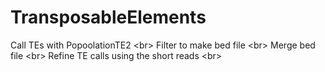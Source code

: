 # TransposableElements
Call TEs with PopoolationTE2 <br\>
Filter to make bed file <br\>
Merge bed file <br\>
Refine TE calls using the short reads <br\>
